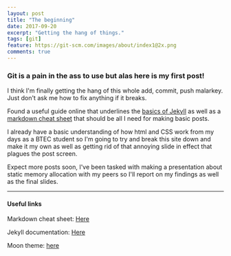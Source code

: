 ```yaml
---
layout: post
title: "The beginning"
date: 2017-09-20
excerpt: "Getting the hang of things."
tags: [git]
feature: https://git-scm.com/images/about/index1@2x.png
comments: true
---
```

### Git is a pain in the ass to use but alas here is my first post!
I think I'm finally getting the hang of this whole add, commit, push malarkey.
Just don't ask me how to fix anything if it breaks.

Found a useful guide online that underlines the [basics of Jekyll](https://jekyllrb.com/docs/posts/) as well as a [markdown cheat sheet](https://github.com/adam-p/markdown-here/wiki/Markdown-Cheatsheet#links)
that should be all I need for making basic posts.

I already have a basic understanding of how html and CSS work from my days as a BTEC student
so I'm going to try and break this site down and make it my own as well as getting rid of that annoying slide in effect that plagues the post screen.

Expect more posts soon, I've been tasked with making a presentation about static memory allocation
with my peers so I'll report on my findings as well as the final slides.

---

#### Useful links
Markdown cheat sheet: [Here](https://github.com/adam-p/markdown-here/wiki/Markdown-Cheatsheet#links)

Jekyll documentation: [Here](https://jekyllrb.com/docs)

Moon theme: [here](https://github.com/TaylanTatli/Moon)
